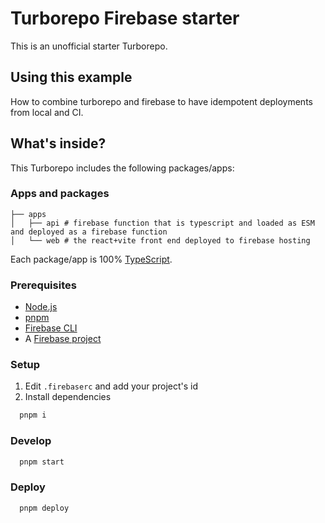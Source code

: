 # Turborepo Firebase starter

This is an unofficial starter Turborepo.

## Using this example

How to combine turborepo and firebase to have idempotent deployments from local and CI.

## What's inside?

This Turborepo includes the following packages/apps:

### Apps and packages

```
├── apps
│   ├── api # firebase function that is typescript and loaded as ESM and deployed as a firebase function
│   └── web # the react+vite front end deployed to firebase hosting
```

Each package/app is 100% [TypeScript](https://www.typescriptlang.org/).

### Prerequisites

- [Node.js](https://nodejs.org/en/download/)
- [pnpm](https://pnpm.io/installation)
- [Firebase CLI](https://firebase.google.com/docs/cli)
- A [Firebase project](https://firebase.google.com/docs/projects/create)

### Setup

1. Edit `.firebaserc` and add your project's id
2. Install dependencies

```sh
  pnpm i
```

### Develop

```sh
  pnpm start
```

### Deploy

```sh
  pnpm deploy
```
